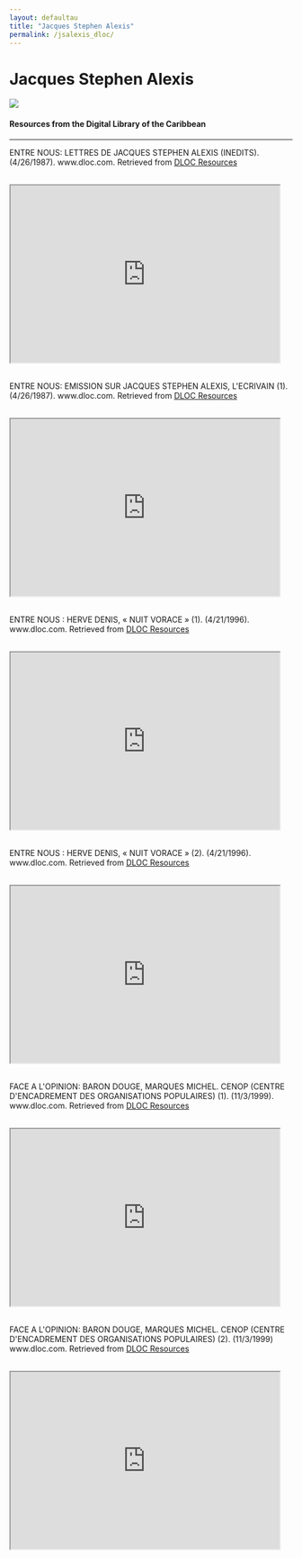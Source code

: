 ```yaml
---
layout: defaultau
title: "Jacques Stephen Alexis"
permalink: /jsalexis_dloc/
---
```

<!-- partial:index.partial.html -->
<div class="content">
    <h1>Jacques Stephen Alexis</h1>
    <div class="quote">
        <div><img src="https://upload.wikimedia.org/wikipedia/commons/a/a4/Portrait_Jacques_St%C3%A9phen_ALEXIS-Port-au-Prince%2C_1945.jpg" class="logo"></div>
    </div>
    <body>
    <h4>Resources from the Digital Library of the Caribbean</h4><hr>
    <div class="container-mt-5">
      <div class="row">
            <div class="col-md-6">
                <p>ENTRE NOUS: LETTRES DE JACQUES STEPHEN ALEXIS (INEDITS). (4/26/1987). www.dloc.com. Retrieved from <a href="https://www.dloc.com/AA00073280/00001/downloads" target="_blank">DLOC Resources</a></p><br>
                <iframe width="95%" height="315" src="https://www.dloc.com/AA00073280/00001/downloads"></iframe>
                <br>
                <br>
        </div>
      <div class="col-md-6">
            <p>ENTRE NOUS: EMISSION SUR JACQUES STEPHEN ALEXIS, L'ECRIVAIN (1). (4/26/1987). www.dloc.com. Retrieved from <a href="https://www.dloc.com/AA00073278/00001/downloads" target="_blank">DLOC Resources</a></p><br>
            <iframe width="95%" height="315" src="https://www.dloc.com/AA00073278/00001/downloads"></iframe>
            <br>
            <br>
        </div>
        </div>
    <div class="container-mt-5">
      <div class="row">
            <div class="col-md-6">
                <p>ENTRE NOUS : HERVE DENIS, « NUIT VORACE » (1). (4/21/1996). www.dloc.com. Retrieved from <a href="https://www.dloc.com/AA00073443/00001/downloads" target="_blank">DLOC Resources</a></p><br>
                <iframe width="95%" height="315" src="https://www.dloc.com/AA00073443/00001/downloads"></iframe>
                <br>
                <br>
        </div>
        <div class="col-md-6">
            <p>ENTRE NOUS : HERVE DENIS, « NUIT VORACE » (2). (4/21/1996). www.dloc.com. Retrieved from <a href="https://www.dloc.com/AA00073444/00001/downloads" target="_blank">DLOC Resources</a></p><br>
            <iframe width="95%" height="315" src="https://www.dloc.com/AA00073444/00001/downloads"></iframe>
            <br>
            <br>
        </div>
        </div>
    <div class="container-mt-5">
      <div class="row">
            <div class="col-md-6">
                <p>FACE A L'OPINION: BARON DOUGE, MARQUES MICHEL. CENOP (CENTRE D'ENCADREMENT DES ORGANISATIONS POPULAIRES) (1). (11/3/1999). www.dloc.com. Retrieved from <a href="https://www.dloc.com/AA00072500/00001/downloads" target="_blank">DLOC Resources</a></p><br>
                <iframe width="95%" height="315" src="https://www.dloc.com/AA00072500/00001/downloads"></iframe>
                <br>
                <br>
        </div>
      <div class="col-md-6">
            <p>FACE A L'OPINION: BARON DOUGE, MARQUES MICHEL. CENOP (CENTRE D'ENCADREMENT DES ORGANISATIONS POPULAIRES) (2). (11/3/1999) www.dloc.com. Retrieved from <a href="https://www.dloc.com/AA00072501/00001/downloads" target="_blank">DLOC Resources</a></p><br>
            <iframe width="95%" height="315" src="https://www.dloc.com/AA00072501/00001/downloads"></iframe>
            <br>
            <br>
        </div>
        </div>
    </body> 
          </div>
  <!-- partial -->
<script src='https://cdnjs.cloudflare.com/ajax/libs/jquery/3.1.1/jquery.min.js'></script><script  src="{{ site.baseurl }}/assets/js/authorscript.js"></script>
